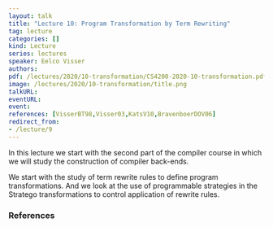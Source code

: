 ```yaml
---
layout: talk
title: "Lecture 10: Program Transformation by Term Rewriting"
tag: lecture
categories: []
kind: Lecture
series: lectures
speaker: Eelco Visser
authors:
pdf: /lectures/2020/10-transformation/CS4200-2020-10-transformation.pdf
image: /lectures/2020/10-transformation/title.png
talkURL:
eventURL:
event:
references: [VisserBT98,Visser03,KatsV10,BravenboerDOV06]
redirect_from:
- /lecture/9
---
```


In this lecture we start with the second part of the compiler course in which we will study the construction of compiler back-ends.

We start with the study of term rewrite rules to define program transformations. And we look at the use of programmable strategies in the Stratego transformations to control application of rewrite rules.

### References
